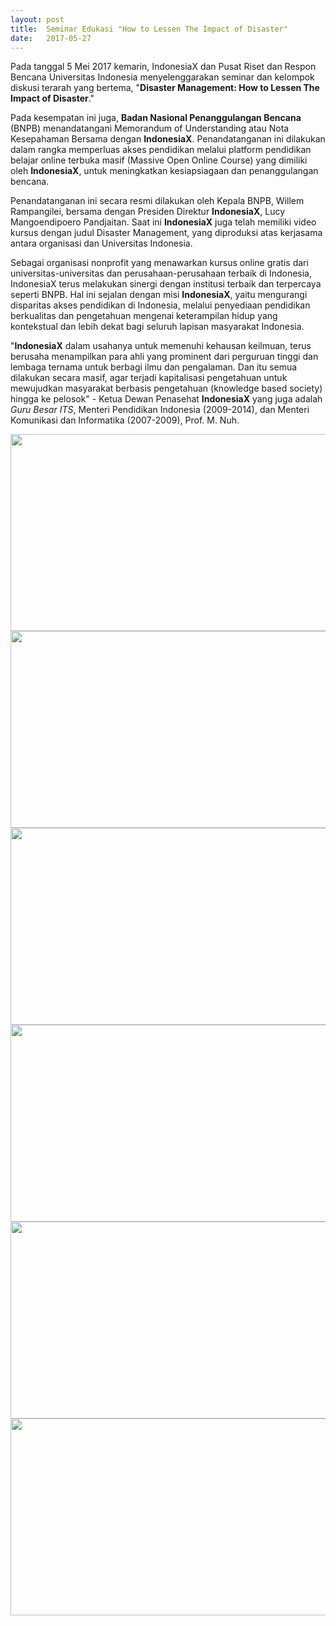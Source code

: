 ```yaml
---
layout: post
title:  Seminar Edukasi "How to Lessen The Impact of Disaster"
date:   2017-05-27
---
```


Pada tanggal 5 Mei 2017 kemarin, IndonesiaX dan Pusat Riset dan Respon Bencana
Universitas Indonesia menyelenggarakan seminar dan kelompok diskusi terarah yang bertema, "**Disaster Management: How to Lessen The Impact of Disaster**."

Pada kesempatan ini juga, **Badan Nasional Penanggulangan Bencana** (BNPB) menandatangani Memorandum of Understanding atau Nota Kesepahaman Bersama dengan **IndonesiaX**. Penandatanganan ini dilakukan dalam rangka memperluas akses pendidikan melalui platform pendidikan belajar online terbuka masif (Massive Open Online Course) yang dimiliki oleh **IndonesiaX**, untuk meningkatkan kesiapsiagaan dan penanggulangan bencana.

Penandatanganan ini secara resmi dilakukan oleh Kepala BNPB, Willem Rampangilei, bersama dengan Presiden Direktur **IndonesiaX**, Lucy Mangoendipoero Pandjaitan. Saat ini **IndonesiaX** juga telah memiliki video kursus dengan judul Disaster Management, yang diproduksi atas kerjasama antara organisasi dan Universitas Indonesia.

Sebagai organisasi nonprofit yang menawarkan kursus online gratis dari universitas-universitas dan perusahaan-perusahaan terbaik di Indonesia, IndonesiaX terus melakukan sinergi dengan institusi terbaik dan terpercaya seperti BNPB. Hal ini sejalan dengan misi **IndonesiaX**, yaitu mengurangi disparitas akses pendidikan di Indonesia, melalui penyediaan pendidikan berkualitas dan pengetahuan mengenai keterampilan hidup yang kontekstual dan lebih dekat bagi seluruh lapisan masyarakat Indonesia.

"**IndonesiaX** dalam usahanya untuk memenuhi kehausan keilmuan, terus berusaha menampilkan para ahli yang prominent dari perguruan tinggi dan lembaga ternama untuk berbagi ilmu dan pengalaman. Dan itu semua dilakukan secara masif, agar terjadi kapitalisasi pengetahuan untuk mewujudkan masyarakat berbasis pengetahuan (knowledge based society) hingga ke pelosok" - Ketua Dewan Penasehat **IndonesiaX** yang juga adalah *Guru Besar ITS*, Menteri Pendidikan Indonesia (2009-2014), dan Menteri Komunikasi dan Informatika (2007-2009), Prof. M. Nuh.

<center>
	<img src="https://s3-ap-southeast-1.amazonaws.com/ix-production/blog_content/disaster-management-1.png" width="560" height="315">
	<img src="https://s3-ap-southeast-1.amazonaws.com/ix-production/blog_content/disaster-management-2.png" width="560" height="315">
	<img src="https://s3-ap-southeast-1.amazonaws.com/ix-production/blog_content/disaster-management-3.png" width="560" height="315">
	<img src="https://s3-ap-southeast-1.amazonaws.com/ix-production/blog_content/disaster-management-4.png" width="560" height="315">
	<img src="https://s3-ap-southeast-1.amazonaws.com/ix-production/blog_content/disaster-management-5.png" width="560" height="315">
	<img src="https://s3-ap-southeast-1.amazonaws.com/ix-production/blog_content/disaster-management-6.png" width="560" height="315">
</center>
